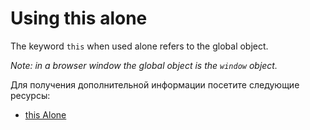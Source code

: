 # Using this alone

The keyword `this` when used alone refers to the global object.

_Note: in a browser window the global object is the `window` object._

Для получения дополнительной информации посетите следующие ресурсы:

- [this Alone](https://www.w3schools.com/js/js_this.asp)
